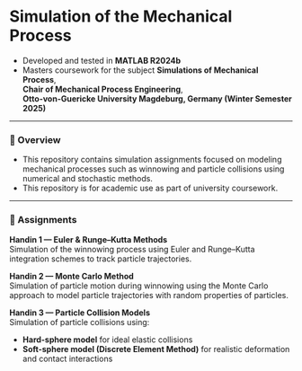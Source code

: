 # Simulation of the Mechanical Process

- Developed and tested in **MATLAB R2024b**  
- Masters coursework for the subject **Simulations of Mechanical Process**,  
**Chair of Mechanical Process Engineering**,  
**Otto-von-Guericke University Magdeburg, Germany (Winter Semester 2025)**  

---

### 📘 Overview
- This repository contains simulation assignments focused on modeling mechanical processes such as winnowing and particle collisions using numerical and stochastic methods.
- This repository is for academic use as part of university coursework.

---

### 🧩 Assignments

**Handin 1 — Euler & Runge–Kutta Methods**  
Simulation of the winnowing process using Euler and Runge–Kutta integration schemes to track particle trajectories.

**Handin 2 — Monte Carlo Method**  
Simulation of particle motion during winnowing using the Monte Carlo approach to model particle trajectories with random properties of particles.

**Handin 3 — Particle Collision Models**  
Simulation of particle collisions using:
- **Hard-sphere model** for ideal elastic collisions  
- **Soft-sphere model (Discrete Element Method)** for realistic deformation and contact interactions


